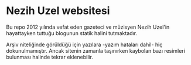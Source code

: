 # Nezih Uzel websitesi

Bu repo 2012 yılında vefat eden gazeteci ve müzisyen Nezih Uzel'in hayattayken tuttuğu blogunun statik halini tutmaktadır.

Arşiv niteliğinde görüldüğü için yazılara -yazım hataları dahil- hiç dokunulmamıştır. Ancak sitenin zamanla taşınırken kaybolan bazı resimleri bulunması halinde tekrar eklenebilir.
